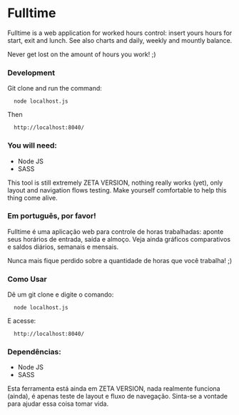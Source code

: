 # Fulltime

Fulltime is a web application for worked hours control: insert yours hours for start, exit and lunch. See also charts and daily, weekly and mountly balance. 

Never get lost on the amount of hours you work! ;)

### Development

Git clone and run the command: 

```
  node localhost.js
```

Then

```
  http://localhost:8040/
```

### You will need:
- Node JS
- SASS


This tool is still extremely ZETA VERSION, nothing really works (yet), only layout and navigation flows testing. Make yourself comfortable to help this thing come alive.


### <b>Em português, por favor!</b>

Fulltime é uma aplicação web para controle de horas trabalhadas: aponte seus horários de entrada, saída e almoço. Veja ainda gráficos comparativos e saldos diários, semanais e mensais. 

Nunca mais fique perdido sobre a quantidade de horas que você trabalha! ;)

### Como Usar

Dê um git clone e digite o comando:

```
  node localhost.js
```

E acesse:

```
  http://localhost:8040/
```


### Dependências:
- Node JS
- SASS


Esta ferramenta está ainda em ZETA VERSION, nada realmente funciona (ainda), é apenas teste de layout e fluxo de navegação. Sinta-se a vontade para ajudar essa coisa tomar vida.